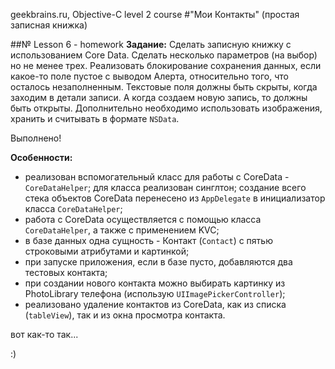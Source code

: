 geekbrains.ru, Objective-C level 2 course
#"Мои Контакты" (простая записная книжка)

##№ Lesson 6 - homework
**Задание:** Сделать записную книжку с использованием Core Data. Сделать несколько параметров (на выбор) но не менее трех. Реализовать блокирование сохранения данных, если какое-то поле пустое с выводом Алерта, относительно того, что осталось незаполненным. Текстовые поля должны быть скрыты, когда заходим в детали записи. А когда создаем новую запись, то должны быть открыты. Дополнительно необходимо использовать изображения, хранить и считывать в формате `NSData`.

Выполнено!

**Особенности:**
- реализован вспомогательный класс для работы с CoreData - `CoreDataHelper`; для класса реализован синглтон; создание всего стека объектов CoreData перенесено из `AppDelegate` в инициализатор класса `CoreDataHelper`;
- работа с CoreData осуществляется с помощью класса `CoreDataHelper`, а также с применением KVC;
- в базе данных одна сущность - Контакт (`Contact`) с пятью строковыми атрибутами и картинкой;
- при запуске приложения, если в базе пусто, добавляются два тестовых контакта;
- при создании нового контакта можно выбирать картинку из PhotoLibrary телефона (использую `UIImagePickerController`);
- реализовано удаление контактов из CoreData, как из списка (`tableView`), так и из окна просмотра контакта.

вот как-то так...

:)
